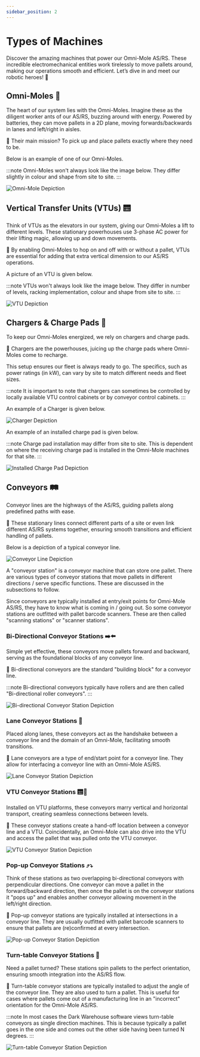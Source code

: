 ```yaml
---
sidebar_position: 2
---
```


# Types of Machines
Discover the amazing machines that power our Omni-Mole AS/RS. These incredible electromechanical entities work tirelessly to move pallets around, making our operations smooth and efficient. Let’s dive in and meet our robotic heroes! 🤖

## Omni-Moles 🐀
The heart of our system lies with the Omni-Moles. Imagine these as the diligent worker ants of our AS/RS, buzzing around with energy. Powered by batteries, they can move pallets in a 2D plane, moving forwards/backwards in lanes and left/right in aisles. 

🎯 Their main mission? To pick up and place pallets exactly where they need to be.

Below is an example of one of our Omni-Moles.

:::note
Omni-Moles won't always look like the image below. They differ slightly in colour and shape from site to site.
:::

![Omni-Mole Depiction](/img/placeholder-image.png)

## Vertical Transfer Units (VTUs) 🛗
Think of VTUs as the elevators in our system, giving our Omni-Moles a lift to different levels. These stationary powerhouses use 3-phase AC power for their lifting magic, allowing up and down movements. 

🎯 By enabling Omni-Moles to hop on and off with or without a pallet, VTUs are essential for adding that extra vertical dimension to our AS/RS operations.


A picture of an VTU is given below. 

:::note
VTUs won't always look like the image below. They differ in number of levels, racking implementation, colour and shape from site to site.
:::

![VTU Depiction](/img/placeholder-image.png)

## Chargers & Charge Pads 🔌
To keep our Omni-Moles energized, we rely on chargers and charge pads. 

🎯 Chargers are the powerhouses, juicing up the charge pads where Omni-Moles come to recharge. 

This setup ensures our fleet is always ready to go. The specifics, such as power ratings (in kW), can vary by site to match different needs and fleet sizes.

:::note
It is important to note that chargers can sometimes be controlled by locally available VTU control cabinets or by conveyor control cabinets.
:::

An example of a Charger is given below. 

![Charger Depiction](/img/placeholder-image.png)

An example of an installed charge pad is given below.

:::note
Charge pad installation may differ from site to site. This is dependent on where the receiving charge pad is installed in the Omni-Mole machines for that site.
:::

![Installed Charge Pad Depiction](/img/placeholder-image.png)


## Conveyors 🛤️
Conveyor lines are the highways of the AS/RS, guiding pallets along predefined paths with ease. 

🎯 These stationary lines connect different parts of a site or even link different AS/RS systems together, ensuring smooth transitions and efficient handling of pallets.

Below is a depiction of a typical conveyor line.

![Conveyor Line Depiction](/img/placeholder-image.png)

A "conveyor station" is a conveyor machine that can store one pallet. There are various types of conveyor stations that move pallets in different directions / serve specific functions. These are discussed in the subsections to follow. 

Since conveyors are typically installed at entry/exit points for Omni-Mole AS/RS, they have to know what is coming in / going out. So some conveyor stations are outfitted with pallet barcode scanners. These are then called "scanning stations" or "scanner stations". 

### Bi-Directional Conveyor Stations ➡️⬅️
Simple yet effective, these conveyors move pallets forward and backward, serving as the foundational blocks of any conveyor line.

🎯 Bi-directional conveyors are the standard "building block" for a conveyor line.

:::note
Bi-directional conveyors typically have rollers and are then called "Bi-directional roller conveyors". 
:::

![Bi-directional Conveyor Station Depiction](/img/placeholder-image.png)

### Lane Conveyor Stations 🤝
Placed along lanes, these conveyors act as the handshake between a conveyor line and the domain of an Omni-Mole, facilitating smooth transitions.

🎯 Lane conveyors are a type of end/start point for a conveyor line. They allow for interfacing a conveyor line with an Omni-Mole AS/RS.

![Lane Conveyor Station Depiction](/img/placeholder-image.png)

### VTU Conveyor Stations 🛗🤝
Installed on VTU platforms, these conveyors marry vertical and horizontal transport, creating seamless connections between levels.

 🎯 These conveyor stations create a hand-off location between a conveyor line and a VTU. Coincidentally, an Omni-Mole can also drive into the VTU and access the pallet that was pulled onto the VTU conveyor. 

![VTU Conveyor Station Depiction](/img/placeholder-image.png)

### Pop-up Conveyor Stations ⤴️⤵️
Think of these stations as two overlapping bi-directional conveyors with perpendicular directions. One conveyor can move a pallet in the forward/backward direction, then once the pallet is on the conveyor stations it "pops up" and enables another conveyor allowing movement in the left/right direction. 

🎯 Pop-up conveyor stations are typically installed at intersections in a conveyor line. They are usually outfitted with pallet barcode scanners to ensure that pallets are (re)confirmed at every intersection.

![Pop-up Conveyor Station Depiction](/img/placeholder-image.png)

### Turn-table Conveyor Stations 🔄
Need a pallet turned? These stations spin pallets to the perfect orientation, ensuring smooth integration into the AS/RS flow.

🎯 Turn-table conveyor stations are typically installed to adjust the angle of the conveyor line. They are also used to turn a pallet. This is useful for cases where pallets come out of a manufacturing line in an "incorrect" orientation for the Omni-Mole AS/RS.

:::note
In most cases the Dark Warehouse software views turn-table conveyors as single direction machines. This is because typically a pallet goes in the one side and comes out the other side having been turned N degrees. 
:::

![Turn-table Conveyor Station Depiction](/img/placeholder-image.png)
